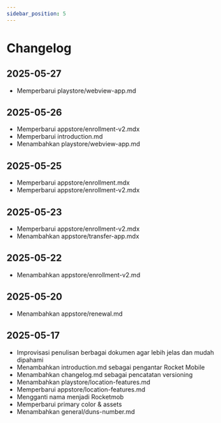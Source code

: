 ```yaml
---
sidebar_position: 5
---
```


# Changelog

## 2025-05-27

- Memperbarui playstore/webview-app.md

## 2025-05-26

- Memperbarui appstore/enrollment-v2.mdx
- Memperbarui introduction.md
- Menambahkan playstore/webview-app.md

## 2025-05-25

- Memperbarui appstore/enrollment.mdx
- Memperbarui appstore/enrollment-v2.mdx

## 2025-05-23

- Memperbarui appstore/enrollment-v2.mdx
- Menambahkan appstore/transfer-app.mdx

## 2025-05-22

- Menambahkan appstore/enrollment-v2.md

## 2025-05-20

- Menambahkan appstore/renewal.md

## 2025-05-17

- Improvisasi penulisan berbagai dokumen agar lebih jelas dan mudah dipahami  
- Menambahkan introduction.md sebagai pengantar Rocket Mobile
- Menambahkan changelog.md sebagai pencatatan versioning
- Menambahkan playstore/location-features.md
- Memperbarui appstore/location-features.md
- Mengganti nama menjadi Rocketmob
- Memperbarui primary color & assets
- Menambahkan general/duns-number.md